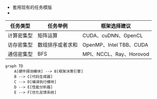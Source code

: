 + 套用现有的任务模版
+ 
| 任务类型       | 任务举例                  | 框架选择建议          |
|----------------|--------------------------|---------------------|
| 计算密集型 |    矩阵运算 |  CUDA、cuDNN、OpenCL      |
| 访存密集型  |   数组排序或者求和    |OpenMP、Intel TBB、CUDA |
| 通信密集型  |   BFS         |  MPI、NCCL、Ray、Horovod     |

```mermaid
graph TD
    A[硬件探测模块] --> B[框架决策引擎]
    B --> C[代码生成器]
    C --> D[编译执行模块]
    D --> E[性能分析器]
    E --> F[优化反馈系统]
```